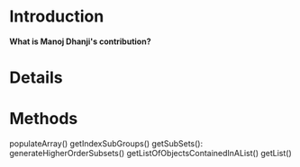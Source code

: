 # Introduction #

**What is Manoj Dhanji's contribution?**


# Details #

# Methods #
populateArray()
getIndexSubGroups()
getSubSets():
generateHigherOrderSubsets()
getListOfObjectsContainedInAList()
getList()